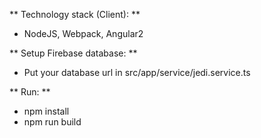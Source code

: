 ** Technology stack (Client): **

* NodeJS, Webpack, Angular2

** Setup Firebase database: **

* Put your database url in src/app/service/jedi.service.ts

** Run: ** 

* npm install 
* npm run build
